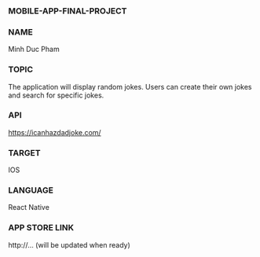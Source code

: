 ### MOBILE-APP-FINAL-PROJECT


### NAME
Minh Duc Pham


### TOPIC
The application will display random jokes. Users can create their own jokes 
and search for specific jokes.


### API
https://icanhazdadjoke.com/

### TARGET
IOS

### LANGUAGE
React Native

### APP STORE LINK
http://… (will be updated when ready)
